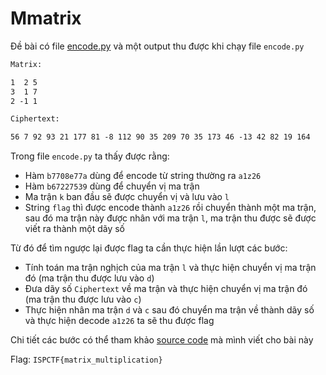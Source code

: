 # Mmatrix

Đề bài có file [encode.py](./encode.py) và một output thu được khi chạy file `encode.py`

```txt
Matrix:

1  2 5
3  1 7
2 -1 1

Ciphertext:

56 7 92 93 21 177 81 -8 112 90 35 209 70 35 173 46 -13 42 82 19 164
```

Trong file `encode.py` ta thấy được rằng:
- Hàm `b7708e77a` dùng để encode từ string thường ra `a1z26`
- Hàm `b67227539` dùng để chuyển vị ma trận
- Ma trận `k` ban đầu sẽ được chuyển vị và lưu vào `l`
- String `flag` thì được encode thành `a1z26` rồi chuyển thành một ma trận,
sau đó ma trận này được nhân với ma trận `l`, ma trận thu được sẽ được viết ra thành một dãy số

Từ đó để tìm ngược lại được flag ta cần thực hiện lần lượt các bước:
- Tính toán ma trận nghịch của ma trận `l` và thực hiện chuyển vị ma trận đó (ma trận thu được lưu vào `d`)
- Đưa dãy số `Ciphertext` về ma trận và thực hiện chuyển vị ma trận đó (ma trận thu được lưu vào `c`)
- Thực hiện nhân ma trận `d` và `c` sau đó chuyển ma trận về thành dãy số và thực hiện decode `a1z26` ta sẽ thu được flag

Chi tiết các bước có thể tham khảo [source code](./source.py) mà mình viết cho bài này

Flag: `ISPCTF{matrix_multiplication}`
